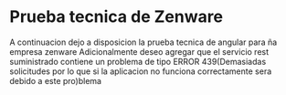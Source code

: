 
# Prueba tecnica de Zenware

A continuacion dejo a disposicion la prueba tecnica de angular para ña empresa zenware
Adicionalmente deseo agregar que el servicio rest suministrado contiene un problema de tipo ERROR 439(Demasiadas solicitudes por lo que si la aplicacion no funciona correctamente sera debido a este pro)blema

